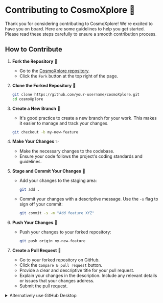 # Contributing to CosmoXplore 🚀

Thank you for considering contributing to CosmoXplore! We're excited to have you on board. Here are some guidelines to help you get started. Please read these steps carefully to ensure a smooth contribution process.

## How to Contribute

1. **Fork the Repository** 🍴
   - Go to the [CosmoXplore repository](https://github.com/PranavBarthwal/cosmoXplore.git).
   - Click the `Fork` button at the top right of the page.

2. **Clone the Forked Repository** 📂
   ```bash
   git clone https://github.com/your-username/cosmoXplore.git
   cd cosmoXplore
   ```

3. **Create a New Branch** 🌿
   - It's good practice to create a new branch for your work. This makes it easier to manage and track your changes.
   ```bash
   git checkout -b my-new-feature
   ```

4. **Make Your Changes** ✨
   - Make the necessary changes to the codebase.
   - Ensure your code follows the project's coding standards and guidelines.

5. **Stage and Commit Your Changes** 📝
   - Add your changes to the staging area:
     ```bash
     git add .
     ```
   - Commit your changes with a descriptive message. Use the `-s` flag to sign off your commit:
     ```bash
     git commit -s -m "Add feature XYZ"
     ```

6. **Push Your Changes** 🚀
   - Push your changes to your forked repository:
     ```bash
     git push origin my-new-feature
     ```

7. **Create a Pull Request** 🔄
   - Go to your forked repository on GitHub.
   - Click the `Compare & pull request` button.
   - Provide a clear and descriptive title for your pull request.
   - Explain your changes in the description. Include any relevant details or issues that your changes address.
   - Submit the pull request.
<details>
<summary>Alternatively use GitHub Desktop</summary>

### 1. Open GitHub Desktop

Launch GitHub Desktop and log in to your GitHub account.

### 2. Clone the Repository

If you haven't cloned the ResourceHub repository yet, you can do so by 
1. Clicking on the "File" menu and selecting "Clone Repository."
2. Choose the ResourceHub repository from the list of repositories on GitHub and clone it to your local machine.

### 3. Switch to the Correct Branch

1. Ensure you are on the branch that you want to submit a pull request for.
2. If you need to switch branches, you can do so by clicking on the "Current Branch" dropdown menu and selecting the desired branch.

### 4. Make the desired changes

Make your changes to the code or files in the repository using your preferred code editor.

### 5. Commit Changes

1. In GitHub Desktop, you'll see a list of the files you've changed.
2. Check the box next to each file you want to include in the commit.
3. Enter a summary and description for your changes in the "Summary" and "Description" fields, respectively.
4. Click the "Commit to <branch-name>" button to commit your changes to the local branch.

### 6. Push Changes to GitHub

After committing your changes, click the "Push origin" button in the top right corner of GitHub Desktop to push your changes to your forked repository on GitHub.

### 7. Create a Pull Request

1. Go to the GitHub website and navigate to your fork of the ResourceHub repository.
2. You should see a button to "Compare & pull request" between your fork and the original repository. Click on it.

### 8. Review and Submit

1. On the pull request page, review your changes and add any additional information, such as a title and description, that you want to include with your pull request.
2. Once you're satisfied, click the "Create pull request" button to submit your pull request.

### 9. Wait for Review

Your pull request will now be available for review by the project maintainers. They may provide feedback or ask for changes before merging your pull request into the main branch of the ResourceHub repository.

#### Congratulations on successfully submitting your PR to our project! 🎉 
#### If you find ResourceHub useful, please consider giving it a star! ⭐️
<details>

## Guidelines

- **Write Clear Commit Messages**: Keep your commit messages concise but informative.
- **Follow Code Standards**: Ensure your code adheres to the project's coding standards.
- **Test Your Changes**: If applicable, make sure to test your changes before submitting a pull request.
- **Stay Updated**: Pull the latest changes from the original repository before starting your work to avoid conflicts.
  ```bash
  git pull upstream main
  ```

## Need Help? 🤔

If you have any questions or need further assistance, feel free to open an issue in the repository or reach out to the maintainers. We're here to help!

Happy coding! 🎉

---

**CosmoXplore Team**